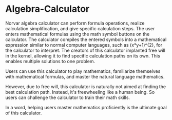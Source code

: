 # Algebra-Calculator

Norvar algebra calculator can perform formula operations, realize calculation simplification, and give specific calculation steps. The user enters mathematical formulas using the math symbol buttons on the calculator. The calculator compiles the entered symbols into a mathematical expression similar to normal computer languages, such as (x*y+1)^{2}, for the calculator to interpret. The creators of this calculator implanted free will in the kernel, allowing it to find specific calculation paths on its own. This enables multiple solutions to one problem.

Users can use this calculator to play mathematics, familiarize themselves with mathematical formulas, and master the natural language mathematics.

However, due to free will, this calculator is naturally not aimed at finding the best calculation path. Instead, it's freewheeling like a human being. So users can challenge the calculator to train their math skills.

In a word, helping users master mathematics proficiently is the ultimate goal of this calculator. 
